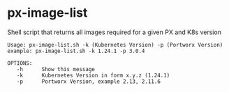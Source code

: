 # px-image-list
 Shell script that returns all images required for a given PX and K8s version


```
Usage: px-image-list.sh -k (Kubernetes Version) -p (Portworx Version)
example: px-image-list.sh -k 1.24.1 -p 3.0.4

OPTIONS:
   -h      Show this message
   -k      Kubernetes Version in form x.y.z (1.24.1)
   -p      Portworx Version, example 2.13, 2.11.6
```
